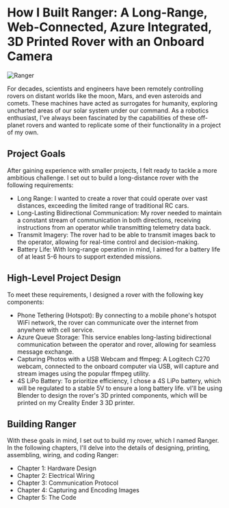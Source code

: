 # How I Built Ranger: A Long-Range, Web-Connected, Azure Integrated, 3D Printed Rover with an Onboard Camera
![Ranger](https://i.imgur.com/Hpy5jZg.jpeg)

For decades, scientists and engineers have been remotely controlling rovers on distant worlds like the moon, Mars, and even asteroids and comets. These machines have acted as surrogates for humanity, exploring uncharted areas of our solar system under our command. As a robotics enthusiast, I've always been fascinated by the capabilities of these off-planet rovers and wanted to replicate some of their functionality in a project of my own.

## Project Goals
After gaining experience with smaller projects, I felt ready to tackle a more ambitious challenge. I set out to build a long-distance rover with the following requirements:
- Long Range: I wanted to create a rover that could operate over vast distances, exceeding the limited range of traditional RC cars.
- Long-Lasting Bidirectional Communication: My rover needed to maintain a constant stream of communication in both directions, receiving instructions from an operator while transmitting telemetry data back.
- Transmit Imagery: The rover had to be able to transmit images back to the operator, allowing for real-time control and decision-making.
- Battery Life: With long-range operation in mind, I aimed for a battery life of at least 5-6 hours to support extended missions.

## High-Level Project Design
To meet these requirements, I designed a rover with the following key components:
- Phone Tethering (Hotspot): By connecting to a mobile phone's hotspot WiFi network, the rover can communicate over the internet from anywhere with cell service.
- Azure Queue Storage: This service enables long-lasting bidirectional communication between the operator and rover, allowing for seamless message exchange.
- Capturing Photos with a USB Webcam and ffmpeg: A Logitech C270 webcam, connected to the onboard computer via USB, will capture and stream images using the popular ffmpeg utility.
- 4S LiPo Battery: To prioritize efficiency, I chose a 4S LiPo battery, which will be regulated to a stable 5V to ensure a long battery life.
vI'll be using Blender to design the rover's 3D printed components, which will be printed on my Creality Ender 3 3D printer.

## Building Ranger
With these goals in mind, I set out to build my rover, which I named Ranger. In the following chapters, I'll delve into the details of designing, printing, assembling, wiring, and coding Ranger:

- Chapter 1: Hardware Design
- Chapter 2: Electrical Wiring
- Chapter 3: Communication Protocol
- Chapter 4: Capturing and Encoding Images
- Chapter 5: The Code